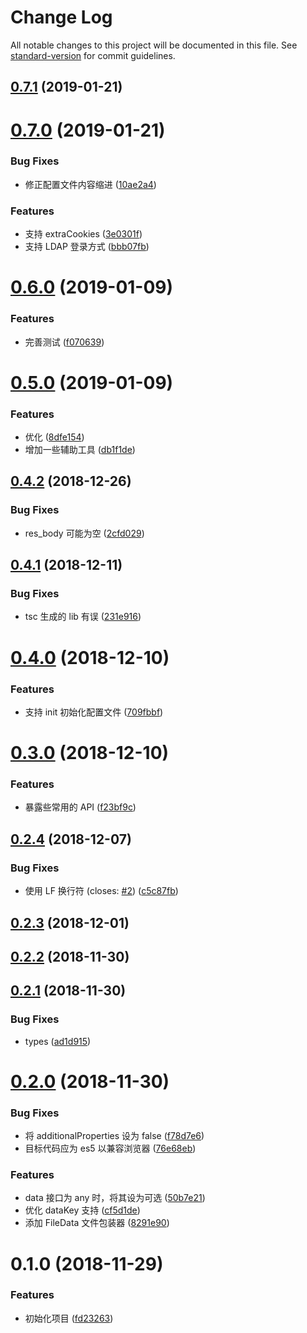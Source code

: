 # Change Log

All notable changes to this project will be documented in this file. See [standard-version](https://github.com/conventional-changelog/standard-version) for commit guidelines.

<a name="0.7.1"></a>
## [0.7.1](https://github.com/fjc0k/yapi-to-typescript/compare/v0.7.0...v0.7.1) (2019-01-21)



<a name="0.7.0"></a>
# [0.7.0](https://github.com/fjc0k/yapi-to-typescript/compare/v0.6.0...v0.7.0) (2019-01-21)


### Bug Fixes

* 修正配置文件内容缩进 ([10ae2a4](https://github.com/fjc0k/yapi-to-typescript/commit/10ae2a4))


### Features

* 支持 extraCookies ([3e0301f](https://github.com/fjc0k/yapi-to-typescript/commit/3e0301f))
* 支持 LDAP 登录方式 ([bbb07fb](https://github.com/fjc0k/yapi-to-typescript/commit/bbb07fb))



<a name="0.6.0"></a>
# [0.6.0](https://github.com/fjc0k/yapi-to-typescript/compare/v0.5.0...v0.6.0) (2019-01-09)


### Features

* 完善测试 ([f070639](https://github.com/fjc0k/yapi-to-typescript/commit/f070639))



<a name="0.5.0"></a>
# [0.5.0](https://github.com/fjc0k/yapi-to-typescript/compare/v0.4.2...v0.5.0) (2019-01-09)


### Features

* 优化 ([8dfe154](https://github.com/fjc0k/yapi-to-typescript/commit/8dfe154))
* 增加一些辅助工具 ([db1f1de](https://github.com/fjc0k/yapi-to-typescript/commit/db1f1de))



<a name="0.4.2"></a>
## [0.4.2](https://github.com/fjc0k/yapi-to-typescript/compare/v0.4.1...v0.4.2) (2018-12-26)


### Bug Fixes

* res_body 可能为空 ([2cfd029](https://github.com/fjc0k/yapi-to-typescript/commit/2cfd029))



<a name="0.4.1"></a>
## [0.4.1](https://github.com/fjc0k/yapi-to-typescript/compare/v0.4.0...v0.4.1) (2018-12-11)


### Bug Fixes

* tsc 生成的 lib 有误 ([231e916](https://github.com/fjc0k/yapi-to-typescript/commit/231e916))



<a name="0.4.0"></a>
# [0.4.0](https://github.com/fjc0k/yapi-to-typescript/compare/v0.3.0...v0.4.0) (2018-12-10)


### Features

* 支持 init 初始化配置文件 ([709fbbf](https://github.com/fjc0k/yapi-to-typescript/commit/709fbbf))



<a name="0.3.0"></a>
# [0.3.0](https://github.com/fjc0k/yapi-to-typescript/compare/v0.2.4...v0.3.0) (2018-12-10)


### Features

* 暴露些常用的 API ([f23bf9c](https://github.com/fjc0k/yapi-to-typescript/commit/f23bf9c))



<a name="0.2.4"></a>
## [0.2.4](https://github.com/fjc0k/yapi-to-typescript/compare/v0.2.3...v0.2.4) (2018-12-07)


### Bug Fixes

* 使用 LF 换行符 (closes: [#2](https://github.com/fjc0k/yapi-to-typescript/issues/2)) ([c5c87fb](https://github.com/fjc0k/yapi-to-typescript/commit/c5c87fb))



<a name="0.2.3"></a>
## [0.2.3](https://github.com/fjc0k/yapi-to-typescript/compare/v0.2.2...v0.2.3) (2018-12-01)



<a name="0.2.2"></a>
## [0.2.2](https://github.com/fjc0k/yapi-to-typescript/compare/v0.2.1...v0.2.2) (2018-11-30)



<a name="0.2.1"></a>
## [0.2.1](https://github.com/fjc0k/yapi-to-typescript/compare/v0.2.0...v0.2.1) (2018-11-30)


### Bug Fixes

* types ([ad1d915](https://github.com/fjc0k/yapi-to-typescript/commit/ad1d915))



<a name="0.2.0"></a>
# [0.2.0](https://github.com/fjc0k/yapi-to-typescript/compare/v0.1.0...v0.2.0) (2018-11-30)


### Bug Fixes

* 将 additionalProperties 设为 false ([f78d7e6](https://github.com/fjc0k/yapi-to-typescript/commit/f78d7e6))
* 目标代码应为 es5 以兼容浏览器 ([76e68eb](https://github.com/fjc0k/yapi-to-typescript/commit/76e68eb))


### Features

* data 接口为 any 时，将其设为可选 ([50b7e21](https://github.com/fjc0k/yapi-to-typescript/commit/50b7e21))
* 优化 dataKey 支持 ([cf5d1de](https://github.com/fjc0k/yapi-to-typescript/commit/cf5d1de))
* 添加 FileData 文件包装器 ([8291e90](https://github.com/fjc0k/yapi-to-typescript/commit/8291e90))



<a name="0.1.0"></a>
# 0.1.0 (2018-11-29)


### Features

* 初始化项目 ([fd23263](https://github.com/fjc0k/yapi-to-typescript/commit/fd23263))
